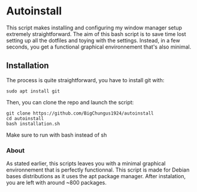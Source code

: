 # Autoinstall
This script makes installing and configuring my window manager setup extremely straightforward. 
The aim of this bash script is to save time lost setting up all the dotfiles and toying with the settings. Instead, in a few seconds, you get a functional graphical environnement that's also minimal.

## Installation
The process is quite straightforward, you have to install git with:
```
sudo apt install git
```
Then, you can clone the repo and launch the script:
```
git clone https://github.com/BigChungus1924/autoinstall
cd autoinstall
bash installation.sh
```
Make sure to run with bash instead of sh
### About
As stated earlier, this scripts leaves you with a minimal graphical environnement that is perfectly functionnal. This script is made for Debian bases distributions as it uses the apt package manager. After instalation, you are left with around ~800 packages.
